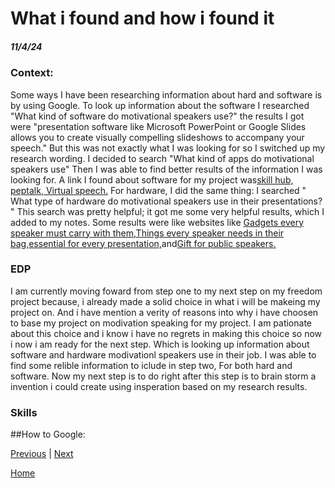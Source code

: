# What i found and how i found it
##### 11/4/24
### Context:
Some ways I have been researching information about hard and software is by using Google. To look up information about the software I researched "What kind of software do motivational speakers use?" the results I got were "presentation software like Microsoft PowerPoint or Google Slides allows you to create visually compelling slideshows to accompany your speech." But this was not exactly what I was looking for so I switched up my research wording. I decided to search "What kind of apps do motivational speakers use" Then I was able to find better results of the information I was looking for. A link I found about software for my project was[skill hub,](https://speakerhub.com/skillcamp/speakers-toolkit-must-have-tech-and-apps-modern-presenters)[ peptalk,](https://apps.apple.com/us/app/peptalk-daily-self-motivation/id976885594)[ Virtual speech.](https://virtualspeech.com/learn/public-speaking-apps) For hardware, I did the same thing: I searched " What type of hardware do motivational speakers use in their presentations? " This search was pretty helpful; it got me some very helpful results, which I added to my notes. Some results were like websites like [ Gadgets every speaker must carry with them,](https://www.inc.com/melanie-deziel/3-gadgets-every-speaker-must-carry-with-them.html)[Things every speaker needs in their bag,](https://hughculver.com/tools-trade-every-speaker-needs-bag/)[essential for every presentation,](https://www.inkppt.com/post/20-essential-presentation-accessories)and[Gift for public speakers.](https://jnpmerchandising.com/gifts-for-public-speakers/)

### EDP
I am currently moving foward from step one to my next step on my freedom project because, i already made a solid choice in what i will be makeing my project on. And i have mention a verity of reasons into why i have choosen to base my project on modivation speaking for my project. I am pationate about this choice and i know i have no regrets in making this choice so now i now i am ready for the next step. Which is looking up information about software and hardware modivationl speakers use in their job. I was able to find some relible information to iclude in step two, For both hard and software. Now my next step is to do right after this step is to brain storm a invention i could create using insperation based on my research results.  

### Skills
 ##How to Google: 



[Previous](entry01.md) | [Next](entry03.md)

[Home](../README.md)

